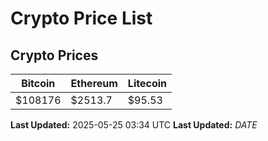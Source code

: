# Crypto Price List

## Crypto Prices
| Bitcoin | Ethereum | Litecoin |
| ------- | -------- | -------- |
| $108176 | $2513.7 | $95.53 |
**Last Updated:** 2025-05-25 03:34 UTC
**Last Updated:** $DATE$
